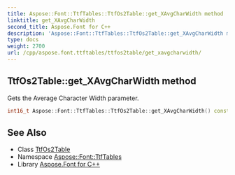 ```yaml
---
title: Aspose::Font::TtfTables::TtfOs2Table::get_XAvgCharWidth method
linktitle: get_XAvgCharWidth
second_title: Aspose.Font for C++
description: 'Aspose::Font::TtfTables::TtfOs2Table::get_XAvgCharWidth method. Gets the Average Character Width parameter in C++.'
type: docs
weight: 2700
url: /cpp/aspose.font.ttftables/ttfos2table/get_xavgcharwidth/
---
```

## TtfOs2Table::get_XAvgCharWidth method


Gets the Average Character Width parameter.

```cpp
int16_t Aspose::Font::TtfTables::TtfOs2Table::get_XAvgCharWidth() const
```

## See Also

* Class [TtfOs2Table](../)
* Namespace [Aspose::Font::TtfTables](../../)
* Library [Aspose.Font for C++](../../../)
